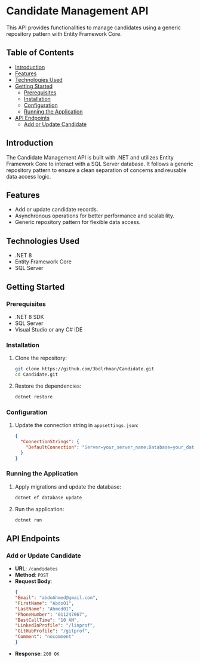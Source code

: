 # Candidate Management API

This API provides functionalities to manage candidates using a generic repository pattern with Entity Framework Core.

## Table of Contents

- [Introduction](#introduction)
- [Features](#features)
- [Technologies Used](#technologies-used)
- [Getting Started](#getting-started)
  - [Prerequisites](#prerequisites)
  - [Installation](#installation)
  - [Configuration](#configuration)
  - [Running the Application](#running-the-application)
- [API Endpoints](#api-endpoints)
  - [Add or Update Candidate](#add-or-update-candidate)

## Introduction

The Candidate Management API is built with .NET and utilizes Entity Framework Core to interact with a SQL Server database. It follows a generic repository pattern to ensure a clean separation of concerns and reusable data access logic.

## Features

- Add or update candidate records.
- Asynchronous operations for better performance and scalability.
- Generic repository pattern for flexible data access.

## Technologies Used

- .NET 8
- Entity Framework Core
- SQL Server

## Getting Started

### Prerequisites

- .NET 8 SDK
- SQL Server
- Visual Studio or any C# IDE

### Installation

1. Clone the repository:
    ```bash
    git clone https://github.com/3bdlrhman/Candidate.git
    cd Candidate.git
    ```

2. Restore the dependencies:
    ```bash
    dotnet restore
    ```

### Configuration

1. Update the connection string in `appsettings.json`:
    ```json
    {
      "ConnectionStrings": {
        "DefaultConnection": "Server=your_server_name;Database=your_database_name;User Id=your_username;Password=your_password;"
      }
    }
    ```

### Running the Application

1. Apply migrations and update the database:
    ```bash
    dotnet ef database update
    ```

2. Run the application:
    ```bash
    dotnet run
    ```

## API Endpoints

### Add or Update Candidate

- **URL**: `/candidates`
- **Method**: `POST`
- **Request Body**:
    ```json
    {
    "Email": "abdoAhmed@gmail.com",
    "FirstName": "Abdo01",
    "LastName": "Ahmed01",
    "PhoneNumber": "011247067",
    "BestCallTime": "10 AM",
    "LinkedInProfile": "/linprof",
    "GitHubProfile": "/gitprof",
    "Comment": "nocomment"
   }
    ```
- **Response**: `200 OK`

